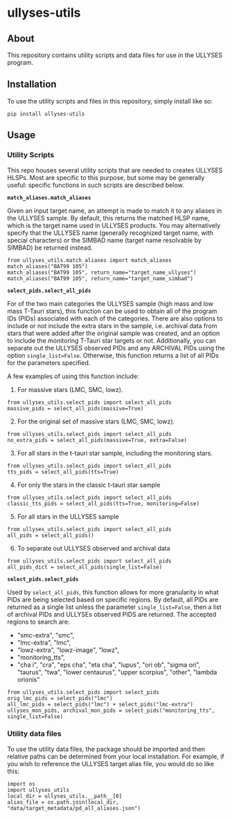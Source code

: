 # ullyses-utils

## About

This repository contains utility scripts and data files for use in the ULLYSES program.

## Installation

To use the utility scripts and files in this repository, simply install like so:
```
pip install ullyses-utils
```
## Usage

### Utility Scripts
This repo houses several utility scripts that are needed to creates ULLYSES HLSPs. Most are specific to this purpose, but some may be generally useful: specific functions in such scripts are described below.

**`match_aliases.match_aliases`**

Given an input target name, an attempt is made to match it to any aliases in the ULLYSES sample.
By default, this returns the matched HLSP name, which is the target name used in ULLYSES products. You may alternatively specify that the ULLYSES name (generally recognized target name, with special characters) or the SIMBAD name (target name resolvable by SIMBAD) be returned instead.

```
from ullyses_utils.match_aliases import match_aliases
match_aliases("BAT99 105")
match_aliases("BAT99 105", return_name="target_name_ullyses")
match_aliases("BAT99 105", return_name="target_name_simbad")
```

**`select_pids.select_all_pids`**

For of the two main categories the ULLYSES sample (high mass and low mass T-Tauri stars), this function can be used to obtain all of the program IDs (PIDs) associated with each of the categories. There are also options to include or not include the extra stars in the sample, i.e. archival data from stars that were added after the original sample was created, and an option to include the monitoring T-Tauri star targets or not. Additionally, you can separate out the ULLYSES observed PIDs and any ARCHIVAL PIDs using the option `single_list=False`. Otherwise, this function returns a list of all PIDs for the parameters specified.

A few examples of using this function include:
1) For massive stars (LMC, SMC, lowz).
```
from ullyses_utils.select_pids import select_all_pids
massive_pids = select_all_pids(massive=True)
```
2) For the original set of massive stars (LMC, SMC, lowz).
```
from ullyses_utils.select_pids import select_all_pids
no_extra_pids = select_all_pids(massive=True, extra=False)
```
3) For all stars in the t-tauri star sample, including the monitoring stars.
```
from ullyses_utils.select_pids import select_all_pids
tts_pids = select_all_pids(tts=True)
```
4) For only the stars in the classic t-tauri star sample
```
from ullyses_utils.select_pids import select_all_pids
classic_tts_pids = select_all_pids(tts=True, monitoring=False)
```
5) For all stars in the ULLYSES sample
```
from ullyses_utils.select_pids import select_all_pids
all_pids = select_all_pids()
```
6) To separate out ULLYSES observed and archival data
```
from ullyses_utils.select_pids import select_all_pids
all_pids_dict = select_all_pids(single_list=False)
```

**`select_pids.select_pids`**

Used by `select_all_pids`, this function allows for more granularity in what PIDs are being selected based on specific regions. By default, all PIDs are returned as a single list unless the parameter `single_list=False`, then a list of archival PIDs and ULLYSEs observed PIDS are returned. The accepted regions to search are:
 - "smc-extra", "smc",
 - "lmc-extra", "lmc",
 - "lowz-extra", "lowz-image", "lowz",
 - "monitoring_tts",
 - "cha i", "cra", "eps cha", "eta cha", "lupus", "ori ob", "sigma ori", "taurus", "twa", "lower centaurus", "upper scorpius", "other", "lambda orionis"

```
from ullyses_utils.select_pids import select_pids
orig_lmc_pids = select_pids("lmc")
all_lmc_pids = select_pids("lmc") + select_pids("lmc-extra")
ullyses_mon_pids, archival_mon_pids = select_pids("monitoring_tts", single_list=False)
```

### Utility data files

To use the utility data files, the package should be imported and then relative paths can be determined from your local installation.
For example, if you wish to reference the ULLYSES target alias file, you would do so like this:
```
import os
import ullyses_utils
local_dir = ullyses_utils.__path__[0]
alias_file = os.path.join(local_dir, "data/target_metadata/pd_all_aliases.json")
```
